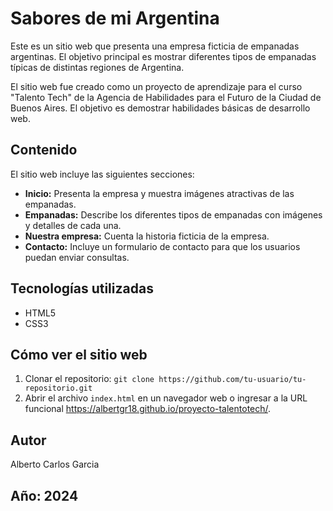 # Sabores de mi Argentina

Este es un sitio web que presenta una empresa ficticia de empanadas argentinas. El objetivo principal es mostrar diferentes tipos de empanadas típicas de distintas regiones de Argentina.

El sitio web fue creado como un proyecto de aprendizaje para el curso "Talento Tech" de la Agencia de Habilidades para el Futuro de la Ciudad de Buenos Aires. El objetivo es demostrar habilidades básicas de desarrollo web.

## Contenido

El sitio web incluye las siguientes secciones:

*   **Inicio:**  Presenta la empresa y muestra imágenes atractivas de las empanadas.
*   **Empanadas:**  Describe los diferentes tipos de empanadas con imágenes y detalles de cada una.
*   **Nuestra empresa:** Cuenta la historia ficticia de la empresa.
*   **Contacto:**  Incluye un formulario de contacto para que los usuarios puedan enviar consultas.

## Tecnologías utilizadas

*   HTML5
*   CSS3

## Cómo ver el sitio web

1.  Clonar el repositorio: `git clone https://github.com/tu-usuario/tu-repositorio.git`
2.  Abrir el archivo `index.html` en un navegador web o ingresar a la URL funcional https://albertgr18.github.io/proyecto-talentotech/.

## Autor
Alberto Carlos Garcia

## Año: 2024
